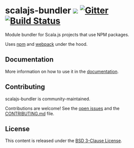scalajs-bundler [![](https://index.scala-lang.org/scalacenter/scalajs-bundler/sbt-scalajs-bundler/latest.svg)](https://index.scala-lang.org/scalacenter/scalajs-bundler) [![Gitter](https://img.shields.io/badge/gitter-join%20chat-green.svg)](https://gitter.im/scalacenter/scalajs-bundler) [![Build Status](https://travis-ci.org/scalacenter/scalajs-bundler.svg?branch=main)](https://travis-ci.org/scalacenter/scalajs-bundler)
==============

Module bundler for Scala.js projects that use NPM packages.

Uses [npm](https://www.npmjs.com) and [webpack](https://webpack.github.io/) under the hood.

## Documentation

More information on how to use it in the [documentation](https://scalacenter.github.io/scalajs-bundler).

## Contributing

scalajs-bundler is community-maintained.

Contributions are welcome! See the [open issues](https://github.com/scalacenter/scalajs-bundler/issues) and
the [CONTRIBUTING.md](CONTRIBUTING.md) file.

## License

This content is released under the [BSD 3-Clause License](http://opensource.org/licenses/BSD-3-Clause).

